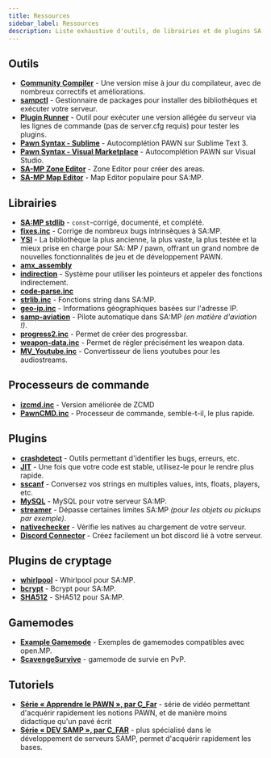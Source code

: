 ```yaml
---
title: Ressources
sidebar_label: Ressources
description: Liste exhaustive d'outils, de librairies et de plugins SA:MP nécessaires au développement d'un serveur.
---
```


## Outils

- **[Community Compiler](https://github.com/pawn-lang/compiler/)** - Une version mise à jour du compilateur, avec de nombreux correctifs et améliorations.
- **[sampctl](http://sampctl.com/)** - Gestionnaire de packages pour installer des bibliothèques et exécuter votre serveur.
- **[Plugin Runner](https://github.com/Zeex/samp-plugin-runner/)** - Outil pour exécuter une version allégée du serveur via les lignes de commande (pas de server.cfg requis) pour tester les plugins.
- **[Pawn Syntax - Sublime](https://packagecontrol.io/packages/Pawn%20syntax/)** - Autocomplétion PAWN sur Sublime Text 3.
- **[Pawn Syntax - Visual Marketplace](https://marketplace.visualstudio.com/items?itemName=southclaws.vscode-pawn/)** - Autocomplétion PAWN sur Visual Studio.
- **[SA-MP Zone Editor](https://bitbucket.org/Grimrandomer/samp-zone-editor/downloads/)** - Zone Editor pour créer des areas.
- **[SA-MP Map Editor](https://github.com/openmultiplayer/archive/raw/master/tools/Map%20Editor.zip)** - Map Editor populaire pour SA:MP.

## Librairies

- **[SA:MP stdlib](https://github.com/pawn-lang/samp-stdlib/)** - `const`-corrigé, documenté, et complété.
- **[fixes.inc](https://github.com/pawn-lang/sa-mp-fixes/)** - Corrige de nombreux bugs intrinsèques à SA:MP.
- **[YSI](https://github.com/pawn-lang/YSI-Includes/)** - La bibliothèque la plus ancienne, la plus vaste, la plus testée et la mieux prise en charge pour SA: MP / pawn, offrant un grand nombre de nouvelles fonctionnalités de jeu et de développement PAWN.
- **[amx_assembly](https://github.com/Zeex/amx_assembly/)**
- **[indirection](https://github.com/Y-Less/indirection/)** - Système pour utiliser les pointeurs et appeler des fonctions indirectement.
- **[code-parse.inc](https://github.com/Y-Less/code-parse.inc/)**
- **[strlib.inc](https://github.com/oscar-broman/strlib/)** - Fonctions string dans SA:MP.
- **[geo-ip.inc](https://github.com/Southclaws/SAMP-geoip/)** - Informations géographiques basées sur l'adresse IP.
- **[samp-aviation](https://github.com/Southclaws/samp-aviation/)** - Pilote automatique dans SA:MP _(en matière d'aviation !)_.
- **[progress2.inc](https://github.com/Southclaws/progress2/)** - Permet de créer des progressbar.
- **[weapon-data.inc](https://github.com/Southclaws/samp-weapon-dat/)** - Permet de régler précisément les weapon data.
- **[MV_Youtube.inc](https://github.com/MichaelBelgium/MV_Youtube)** - Convertisseur de liens youtubes pour les audiostreams.

## Processeurs de commande

- **[izcmd.inc](https://github.com/YashasSamaga/I-ZCMD/)** - Version améliorée de ZCMD
- **[PawnCMD.inc](https://github.com/katursis/Pawn.CMD/)** - Processeur de commande, semble-t-il, le plus rapide.

## Plugins

- **[crashdetect](https://github.com/Zeex/samp-plugin-crashdetect/)** - Outils permettant d'identifier les bugs, erreurs, etc.
- **[JIT](https://github.com/Zeex/samp-plugin-jit/)** - Une fois que votre code est stable, utilisez-le pour le rendre plus rapide.
- **[sscanf](https://github.com/Y-Less/sscanf/)** - Conversez vos strings en multiples values, ints, floats, players, etc.
- **[MySQL](https://github.com/pBlueG/SA-MP-MySQL/)** - MySQL pour votre serveur SA:MP.
- **[streamer](https://github.com/samp-incognito/samp-streamer-plugin/)** - Dépasse certaines limites SA:MP _(pour les objets ou pickups par exemple)_.
- **[nativechecker](https://github.com/openmultiplayer/archive/raw/master/plugins/nativechecker.zip)** - Vérifie les natives au chargement de votre serveur.
- **[Discord Connector](https://github.com/maddinat0r/samp-discord-connector)** - Créez facilement un bot discord lié à votre serveur.

## Plugins de cryptage

- **[whirlpool](https://github.com/Southclaws/samp-whirlpool/)** - Whirlpool pour SA:MP.
- **[bcrypt](https://github.com/LassiR/bcrypt-samp/)** - Bcrypt pour SA:MP.
- **[SHA512](https://github.com/openmultiplayer/archive/raw/master/plugins/SHA512.zip)** - SHA512 pour SA:MP.

## Gamemodes

- **[Example Gamemode](https://github.com/openmultiplayer/example-gamemodes)** - Exemples de gamemodes compatibles avec open.MP.
- **[ScavengeSurvive](https://github.com/Southclaws/ScavengeSurvive)** - gamemode de survie en PvP.

## Tutoriels
- **[Série « Apprendre le PAWN », par C_Far](https://www.youtube.com/watch?v=hJHPcAw93IM&list=PLc9wMs6s5fRSdq-6YXgPkxrB23JiPVVUN)** - série de vidéo permettant d'acquérir rapidement les notions PAWN, et de manière moins didactique qu'un pavé écrit
- **[Série « DEV SAMP », par C_FAR](https://www.youtube.com/watch?v=QycRxxQWzUM&list=PLc9wMs6s5fRQOrWiCeiH6FWWDuyZL04ID)** - plus spécialisé dans le développement de serveurs SAMP, permet d'acquérir rapidement les bases.
